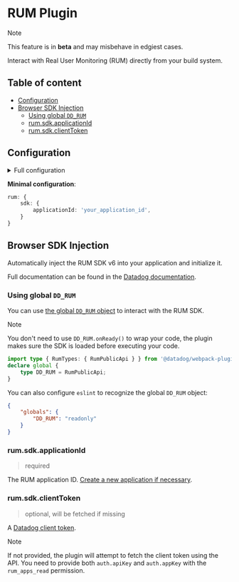 # RUM Plugin <!-- #omit in toc -->

> [!NOTE]
> This feature is in **beta** and may misbehave in edgiest cases.

Interact with Real User Monitoring (RUM) directly from your build system.

<!-- The title and the following line will both be added to the root README.md  -->

## Table of content <!-- #omit in toc -->

<!-- This is auto generated with yarn cli integrity -->

<!-- #toc -->
-   [Configuration](#configuration)
-   [Browser SDK Injection](#browser-sdk-injection)
    -   [Using global `DD_RUM`](#using-global-ddrum)
    -   [rum.sdk.applicationId](#rumsdkapplicationid)
    -   [rum.sdk.clientToken](#rumsdkclienttoken)
<!-- #toc -->

## Configuration

<details>
<summary>Full configuration</summary>

```ts
rum?: { // BETA, the feature may misbehave in edgiest cases.
    disabled?: boolean;
    sdk?: {
        actionNameAttribute?: string;
        allowedTracingUrls?: string[];
        allowUntrustedEvents?: boolean;
        applicationId: string;
        clientToken?: string;
        compressIntakeRequests?: boolean;
        defaultPrivacyLevel?: 'mask' | 'mask-user-input' | 'allow';
        enablePrivacyForActionName?: boolean;
        env?: string;
        excludedActivityUrls?: string[];
        proxy?: string;
        service?: string;
        sessionReplaySampleRate?: number;
        sessionSampleRate?: number;
        silentMultipleInit?: boolean;
        site?: string;
        startSessionReplayRecordingManually?: boolean;
        storeContextsAcrossPages?: boolean;
        telemetrySampleRate?: number;
        traceSampleRate?: number;
        trackingConsent?: 'granted' | 'not_granted';
        trackLongTasks?: boolean;
        trackResources?: boolean;
        trackUserInteractions?: boolean;
        trackViewsManually?: boolean;
        version?: string;
        workerUrl?: string;
    };
}
```

</details>

**Minimal configuration**:

```ts
rum: {
    sdk: {
        applicationId: 'your_application_id',
    }
}
```

## Browser SDK Injection

Automatically inject the RUM SDK v6 into your application and initialize it.

Full documentation can be found in the [Datadog documentation](https://docs.datadoghq.com/real_user_monitoring/browser/setup/client?tab=rum#configuration).

### Using global `DD_RUM`

You can use [the global `DD_RUM` object](https://docs.datadoghq.com/real_user_monitoring/browser/advanced_configuration/?tab=cdnasync) to interact with the RUM SDK.

> [!NOTE]
> You don't need to use `DD_RUM.onReady()` to wrap your code,
> the plugin makes sure the SDK is loaded before executing your code.

```ts
import type { RumTypes: { RumPublicApi } } from '@datadog/webpack-plugin';
declare global {
    type DD_RUM = RumPublicApi;
}
```

You can also configure `eslint` to recognize the global `DD_RUM` object:

```json
{
    "globals": {
        "DD_RUM": "readonly"
    }
}
```

### rum.sdk.applicationId

> required

The RUM application ID. [Create a new application if necessary](https://app.datadoghq.com/rum/list/create).

### rum.sdk.clientToken

> optional, will be fetched if missing

A [Datadog client token](https://docs.datadoghq.com/account_management/api-app-keys/#client-tokens).

> [!NOTE]
> If not provided, the plugin will attempt to fetch the client token using the API.
> You need to provide both `auth.apiKey` and `auth.appKey` with the `rum_apps_read` permission.
